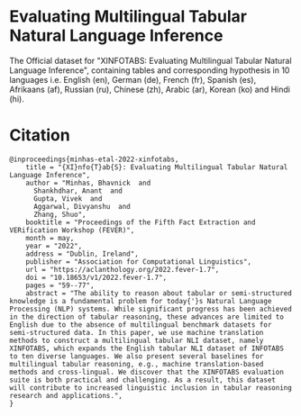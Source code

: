 # Evaluating Multilingual Tabular Natural Language Inference
The Official dataset for "XINFOTABS: Evaluating Multilingual Tabular Natural Language Inference", containing tables and corresponding hypothesis in 10 languages i.e. English (en), German (de), French (fr), Spanish (es), Afrikaans (af), Russian (ru), Chinese (zh), Arabic (ar), Korean (ko) and Hindi (hi).


# Citation

```
@inproceedings{minhas-etal-2022-xinfotabs,
    title = "{XI}nfo{T}ab{S}: Evaluating Multilingual Tabular Natural Language Inference",
    author = "Minhas, Bhavnick  and
      Shankhdhar, Anant  and
      Gupta, Vivek  and
      Aggarwal, Divyanshu  and
      Zhang, Shuo",
    booktitle = "Proceedings of the Fifth Fact Extraction and VERification Workshop (FEVER)",
    month = may,
    year = "2022",
    address = "Dublin, Ireland",
    publisher = "Association for Computational Linguistics",
    url = "https://aclanthology.org/2022.fever-1.7",
    doi = "10.18653/v1/2022.fever-1.7",
    pages = "59--77",
    abstract = "The ability to reason about tabular or semi-structured knowledge is a fundamental problem for today{'}s Natural Language Processing (NLP) systems. While significant progress has been achieved in the direction of tabular reasoning, these advances are limited to English due to the absence of multilingual benchmark datasets for semi-structured data. In this paper, we use machine translation methods to construct a multilingual tabular NLI dataset, namely XINFOTABS, which expands the English tabular NLI dataset of INFOTABS to ten diverse languages. We also present several baselines for multilingual tabular reasoning, e.g., machine translation-based methods and cross-lingual. We discover that the XINFOTABS evaluation suite is both practical and challenging. As a result, this dataset will contribute to increased linguistic inclusion in tabular reasoning research and applications.",
}
```


